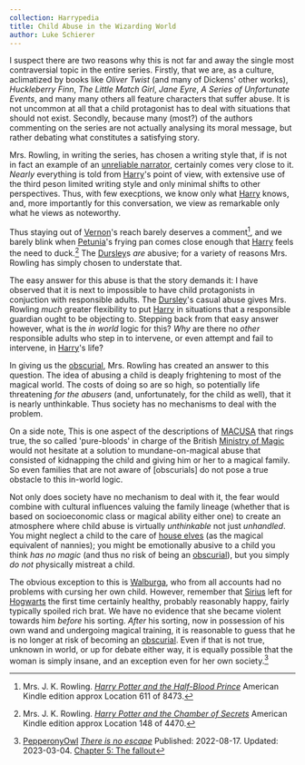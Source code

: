 ```yaml
---
collection: Harrypedia
title: Child Abuse in the Wizarding World
author: Luke Schierer
---
```


I suspect there are two reasons why this is not far and away the single most contraversial topic in the entire series.  Firstly, that we are, as a culture,
aclimatized by books like _Oliver Twist_ (and many of Dickens' other works), _Huckleberry Finn_, _The Little Match Girl_, _Jane Eyre_, _A Series of Unfortunate Events_, and many many others all feature characters that suffer abuse.  It is not uncommon at all that a child protagonist has to deal with situations that should not exist.  Secondly, because many (most?) of the authors commenting on the series are not actually analysing its moral message, but rather debating what constitutes a satisfying story.  

Mrs. Rowling, in writing the series, has chosen a writing style that, if is not in fact an example of an [unreliable narrator], certainly comes very close to it.  *Nearly* everything is told from [Harry]'s point of view, with extensive use of the third peson limited writing style and only minimal shifts to other perspectives.  Thus, with few execptions, we know only what [Harry] knows,
and, more importantly for this conversation, we view as remarkable only what he views as noteworthy.  

Thus staying out of [Vernon]'s reach barely deserves a comment[^240228-1], and we barely blink when [Petunia]'s frying pan comes close enough that [Harry]
feels the need to duck.[^240228-2]  The [Dursley]s *are* abusive; for a variety of reasons Mrs. Rowling has simply chosen to understate that.  

The easy answer for this abuse is that the story demands it: I have observed that it is next to impossible to have child protagonists in conjuction with responsible adults.  The [Dursley]'s casual abuse gives Mrs. Rowling *much* greater flexibility to put [Harry] in situations that a responsible guardian ought to be objecting to.  Stepping back from that easy answer however, what is the *in world* logic for this?  *Why* are there no *other* responsible adults
who step in to intervene, or even attempt and fail to intervene, in [Harry]'s life? 

In giving us the [obscurial], Mrs. Rowling has created an answer to this question.  The idea of abusing a child is deaply frightening to most of the 
magical world.  The costs of doing so are so high, so potentially life threatening *for the abusers* (and, unfortunately, for the child as well),
that it is nearly unthinkable.  Thus society has no mechanisms to deal with
the problem.  

On a side note, This is one aspect of the descriptions of [MACUSA] that rings true,  the so called 'pure-bloods' in charge of the British [Ministry of Magic]
would not hesitate at a solution to mundane-on-magical abuse that consisted of
kidnapping the child and giving him or her to a magical family.  So even families that are not aware of [obscurials] do not pose a true obstacle to this in-world logic. 

Not only does society have no mechanism to deal with it, the fear would combine with cultural influences valuing the family lineage (whether that is based on socioeconomic class or magical ability either one) to create an atmosphere where child abuse is virtually *unthinkable* not just *unhandled*.  You might neglect a child to the care of [house elves] (as the magical equivalent of nannies); you might be emotionally abusive to a child you think *has no magic* (and thus no risk of being an [obscurial]), but you simply *do not* physically mistreat a child. 

The obvious exception to this is [Walburga], who from all accounts had no problems with cursing her own child.  However, remember that [Sirius] left for [Hogwarts] the first time certainly healthy, probably reasonably happy, fairly typically spoiled rich brat.  We have no evidence that she became violent towards him *before* his sorting.  *After* his sorting, now in possession of his own wand and undergoing magical training, it is reasonable to guess that he is no longer at risk of becoming an [obscurial].  Even if that is not true, unknown in world, or up for debate either way, it is equally possible that the woman is simply insane, and an exception even for her own society.[^240228-3]

[Walburga]: <../../people/Black/walburga/>

[obscurial]: <../../beings/obscurus/>

[Hogwarts]: <../../Hogwarts/>

[Sirius]: <../../people/Black/Sirius_iii/>

[house elves]: <../../beings/elves/house_elf/>

[MACUSA]: <../../macusa/>

[Ministry of Magic]: <../government/>

[Dursley]: <../../people/Dursley/>

[Harry]: <../../people/Potter/Harry_James/>

[Vernon]: <../../people/Dursley/Vernon/>

[Petunia]: <../../people/evans/petunia/>

[unreliable narrator]: https://wikipedia.org/wiki/Unreliable_narrator

[^240228-1]: Mrs. J. K. Rowling. _[Harry Potter and the Half-Blood Prince]_ American Kindle edition approx Location 611 of 8473.

[Harry Potter and the Half-Blood Prince]: https://www.librarything.com/work/1133624/

[^240228-2]: Mrs. J. K. Rowling.  _[Harry Potter and the Chamber of Secrets]_ American Kindle edition approx Location 148 of 4470. 

[Harry Potter and the Chamber of Secrets]: https://www.librarything.com/work/683408/

[^240228-3]: [PepperonyOwl](https://archiveofourown.org/users/PepperonyOwl/pseuds/PepperonyOwl)
    _[There is no escape](https://archiveofourown.org/works/41105757)_
    Published: 2022-08-17. Updated: 2023-03-04.
    [Chapter 5: The fallout](https://archiveofourown.org/works/41105757/chapters/114500419)